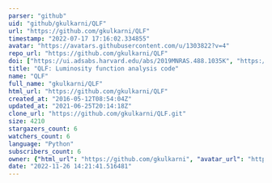 ```yaml
---
parser: "github"
uid: "github/gkulkarni/QLF"
url: "https://github.com/gkulkarni/QLF"
timestamp: "2022-07-17 17:16:02.334855"
avatar: "https://avatars.githubusercontent.com/u/1303822?v=4"
repo_url: "https://github.com/gkulkarni/QLF"
doi: ["https://ui.adsabs.harvard.edu/abs/2019MNRAS.488.1035K", "https://ui.adsabs.harvard.edu/abs/2019ascl.soft08020K/abstract"]
title: "QLF: Luminosity function analysis code"
name: "QLF"
full_name: "gkulkarni/QLF"
html_url: "https://github.com/gkulkarni/QLF"
created_at: "2016-05-12T08:54:04Z"
updated_at: "2021-06-25T20:14:18Z"
clone_url: "https://github.com/gkulkarni/QLF.git"
size: 4210
stargazers_count: 6
watchers_count: 6
language: "Python"
subscribers_count: 6
owner: {"html_url": "https://github.com/gkulkarni", "avatar_url": "https://avatars.githubusercontent.com/u/1303822?v=4", "login": "gkulkarni", "type": "User"}
date: "2022-11-26 14:21:41.516481"
---
```

